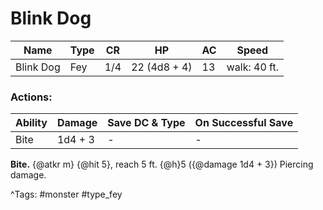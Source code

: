 # Blink Dog

| Name | Type | CR | HP | AC | Speed |
|------|------|----|----|----|-------|
| Blink Dog | Fey | 1/4 | 22 (4d8 + 4) | 13 | walk: 40 ft. |

### Actions:

| Ability | Damage | Save DC & Type | On Successful Save |
|---------|--------|----------------|--------------------|
| Bite | 1d4 + 3 | - | - |


**Bite.** {@atkr m} {@hit 5}, reach 5 ft. {@h}5 ({@damage 1d4 + 3}) Piercing damage.

^Tags: #monster #type_fey
